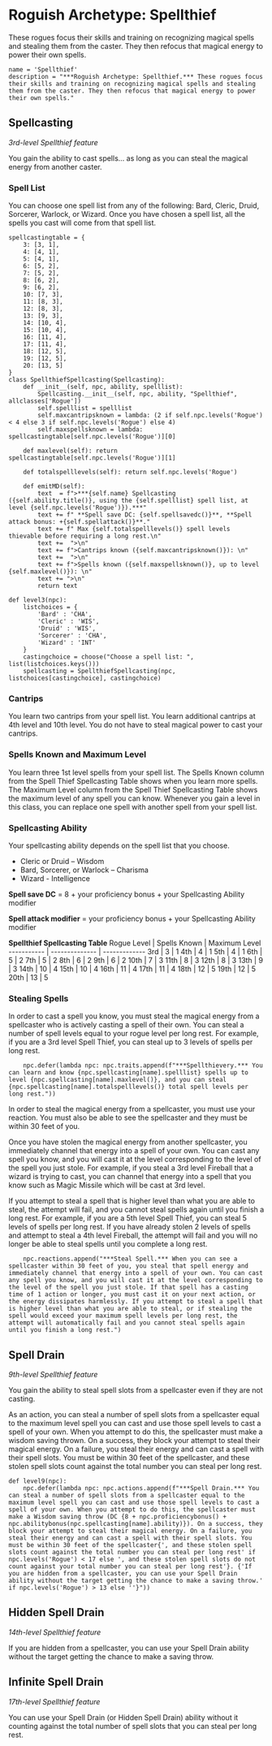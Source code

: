 # Roguish Archetype: Spellthief
These rogues focus their skills and training on recognizing magical spells and stealing them from the caster. They then refocus that magical energy to power their own spells.

```
name = 'Spellthief'
description = "***Roguish Archetype: Spellthief.*** These rogues focus their skills and training on recognizing magical spells and stealing them from the caster. They then refocus that magical energy to power their own spells."
```

## Spellcasting
*3rd-level Spellthief feature*

You gain the ability to cast spells… as long as you can steal the magical energy from another caster.

### Spell List
You can choose one spell list from any of the following: Bard, Cleric, Druid, Sorcerer, Warlock, or Wizard. Once you have chosen a spell list, all the spells you cast will come from that spell list.

```
spellcastingtable = {
    3: [3, 1],
    4: [4, 1],
    5: [4, 1],
    6: [5, 2],
    7: [5, 2],
    8: [6, 2],
    9: [6, 2],
    10: [7, 3],
    11: [8, 3],
    12: [8, 3],
    13: [9, 3],
    14: [10, 4],
    15: [10, 4],
    16: [11, 4],
    17: [11, 4],
    18: [12, 5],
    19: [12, 5],
    20: [13, 5]
}
class SpellthiefSpellcasting(Spellcasting):
    def __init__(self, npc, ability, spelllist):
        Spellcasting.__init__(self, npc, ability, "Spellthief", allclasses['Rogue'])
        self.spelllist = spelllist
        self.maxcantripsknown = lambda: (2 if self.npc.levels('Rogue') < 4 else 3 if self.npc.levels('Rogue') else 4)
        self.maxspellsknown = lambda: spellcastingtable[self.npc.levels('Rogue')][0]

    def maxlevel(self): return spellcastingtable[self.npc.levels('Rogue')][1]

    def totalspelllevels(self): return self.npc.levels('Rogue')

    def emitMD(self):
        text  = f">***{self.name} Spellcasting ({self.ability.title()}, using the {self.spelllist} spell list, at level {self.npc.levels('Rogue')}).***"
        text += f" **Spell save DC: {self.spellsavedc()}**, **Spell attack bonus: +{self.spellattack()}**."
        text += f" Max {self.totalspelllevels()} spell levels thievable before requiring a long rest.\n"
        text +=  ">\n"
        text += f">Cantrips known ({self.maxcantripsknown()}): \n"
        text +=  ">\n"
        text += f">Spells known ({self.maxspellsknown()}, up to level {self.maxlevel()}): \n"
        text += ">\n"
        return text

def level3(npc):
    listchoices = {
        'Bard' : 'CHA',
        'Cleric' : 'WIS',
        'Druid' : 'WIS',
        'Sorcerer' : 'CHA',
        'Wizard' : 'INT'
    }
    castingchoice = choose("Choose a spell list: ", list(listchoices.keys()))
    spellcasting = SpellthiefSpellcasting(npc, listchoices[castingchoice], castingchoice)
```

### Cantrips
You learn two cantrips from your spell list. You learn additional cantrips at 4th level and 10th level. You do not have to steal magical power to cast your cantrips.

### Spells Known and Maximum Level
You learn three 1st level spells from your spell list. The Spells Known column from the Spell Thief Spellcasting Table shows when you learn more spells. The Maximum Level column from the Spell Thief Spellcasting Table shows the maximum level of any spell you can know. Whenever you gain a level in this class, you can replace one spell with another spell from your spell list.

### Spellcasting Ability
Your spellcasting ability depends on the spell list that you choose.

* Cleric or Druid – Wisdom
* Bard, Sorcerer, or Warlock – Charisma
* Wizard - Intelligence

**Spell save DC** = 8 + your proficiency bonus + your Spellcasting Ability modifier

**Spell attack modifier** = your proficiency bonus + your Spellcasting Ability modifier

**Spellthief Spellcasting Table**
Rogue Level |  Spells Known  | Maximum Level
----------- | -------------- | -------------
3rd         | 3              | 1
4th         | 4              | 1
5th         | 4              | 1
6th         | 5              | 2
7th         | 5              | 2
8th         | 6              | 2
9th         | 6              | 2
10th        | 7              | 3
11th        | 8              | 3
12th        | 8              | 3
13th        | 9              | 3
14th        | 10             | 4
15th        | 10             | 4
16th        | 11             | 4
17th        | 11             | 4
18th        | 12             | 5
19th        | 12             | 5
20th        | 13             | 5

### Stealing Spells
In order to cast a spell you know, you must steal the magical energy from a spellcaster who is actively casting a spell of their own. You can steal a number of spell levels equal to your rogue level per long rest. For example, if you are a 3rd level Spell Thief, you can steal up to 3 levels of spells per long rest.

```
    npc.defer(lambda npc: npc.traits.append(f"***Spellthievery.*** You can learn and know {npc.spellcasting[name].spelllist} spells up to level {npc.spellcasting[name].maxlevel()}, and you can steal {npc.spellcasting[name].totalspelllevels()} total spell levels per long rest."))
```

In order to steal the magical energy from a spellcaster, you must use your reaction. You must also be able to see the spellcaster and they must be within 30 feet of you.

Once you have stolen the magical energy from another spellcaster, you immediately channel that energy into a spell of your own. You can cast any spell you know, and you will cast it at the level corresponding to the level of the spell you just stole. For example, if you steal a 3rd level Fireball that a wizard is trying to cast, you can channel that energy into a spell that you know such as Magic Missile which will be cast at 3rd level.

If you attempt to steal a spell that is higher level than what you are able to steal, the attempt will fail, and you cannot steal spells again until you finish a long rest. For example, if you are a 5th level Spell Thief, you can steal 5 levels of spells per long rest. If you have already stolen 2 levels of spells and attempt to steal a 4th level Fireball, the attempt will fail and you will no longer be able to steal spells until you complete a long rest.

```
    npc.reactions.append("***Steal Spell.*** When you can see a spellcaster within 30 feet of you, you steal that spell energy and immediately channel that energy into a spell of your own. You can cast any spell you know, and you will cast it at the level corresponding to the level of the spell you just stole. If that spell has a casting time of 1 action or longer, you must cast it on your next action, or the energy dissipates harmlessly. If you attempt to steal a spell that is higher level than what you are able to steal, or if stealing the spell would exceed your maximum spell levels per long rest, the attempt will automatically fail and you cannot steal spells again until you finish a long rest.")
```

## Spell Drain
*9th-level Spellthief feature*

You gain the ability to steal spell slots from a spellcaster even if they are not casting.

As an action, you can steal a number of spell slots from a spellcaster equal to the maximum level spell you can cast and use those spell levels to cast a spell of your own. When you attempt to do this, the spellcaster must make a wisdom saving thrown. On a success, they block your attempt to steal their magical energy. On a failure, you steal their energy and can cast a spell with their spell slots. You must be within 30 feet of the spellcaster, and these stolen spell slots count against the total number you can steal per long rest.

```
def level9(npc):
    npc.defer(lambda npc: npc.actions.append(f"***Spell Drain.*** You can steal a number of spell slots from a spellcaster equal to the maximum level spell you can cast and use those spell levels to cast a spell of your own. When you attempt to do this, the spellcaster must make a Wisdom saving throw (DC {8 + npc.proficiencybonus() + npc.abilitybonus(npc.spellcasting[name].ability)}). On a success, they block your attempt to steal their magical energy. On a failure, you steal their energy and can cast a spell with their spell slots. You must be within 30 feet of the spellcaster{', and these stolen spell slots count against the total number you can steal per long rest' if npc.levels('Rogue') < 17 else ', and these stolen spell slots do not count against your total number you can steal per long rest'}. {'If you are hidden from a spellcaster, you can use your Spell Drain ability without the target getting the chance to make a saving throw.' if npc.levels('Rogue') > 13 else ''}"))
```

## Hidden Spell Drain
*14th-level Spellthief feature*

If you are hidden from a spellcaster, you can use your Spell Drain ability without the target getting the chance to make a saving throw.

## Infinite Spell Drain
*17th-level Spellthief feature*

You can use your Spell Drain (or Hidden Spell Drain) ability without it counting against the total number of spell slots that you can steal per long rest.
